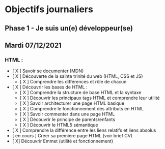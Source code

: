# Objectifs journaliers

## Phase 1 - Je suis un(e) développeur(se)

## Mardi 07/12/2021

### HTML :

* [ X ] Savoir se documenter (MDN)
* [ X ] Découverte de la sainte trinité du web (HTML, CSS et JS)
  * [ X ] Comprendre les différences et rôle de chacun
* [ X ] Découvrir les bases de HTML :
  * [ X ] Comprendre la structure de base HTML et la syntaxe
  * [ X ] Découvrir les principaux tags HTML et comprendre leur utilité
  * [ X ] Savoir architecturer une page HTML basique
  * [ X ] Comprendre le fonctionnement des attributs en HTML
  * [ X ] Savoir commenter dans une page HTML
  * [ X ] Découvrir le principe de parents/enfants
  * [ X ] Découvrir le HTML5 sémantique
* [ X ] Comprendre la différence entre les liens relatifs et liens absolus
* [ en cours ] Créer sa première page HTML (voir brief CV)
* [ X] Découvrir Emmet (utilité et fonctionnement)
